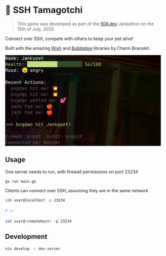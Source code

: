 # 🐶 SSH Tamagotchi

> This game was developed as part of the [508.dev](https://508.dev/) Jankathon on the 15th of July, 2025

Connect over SSH, compete with others to keep your pet alive!

Built with the amazing [Wish](https://github.com/charmbracelet/wish) and [Bubbletea](https://github.com/charmbracelet/bubbletea) libraries by Charm Bracelet.

![screenshot](assets/ss.png)

## Usage

One server needs to run, with firewall permissions on port 23234

```bash
go run main.go
```

Clients can connect over SSH, assuming they are in the same network

```bash
ssh user@localhost -p 23234

# or

ssh user@<remotehost> -p 23234
```

## Development

```bash
nix develop -c dev-server
```
